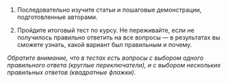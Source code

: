 1. Последовательно изучите статьи и пошаговые демонстрации, подготовленные авторами.

2. Пройдите итоговый тест по курсу. Не переживайте, если не получилось правильно ответить на все вопросы — в результатах вы сможете узнать, какой вариант был правильным и почему.

_Обратите внимание, что в тестах есть вопросы с выбором одного правильного ответа (круглые переключатели), и с выбором нескольких правильных ответов (квадратные флажки)._

